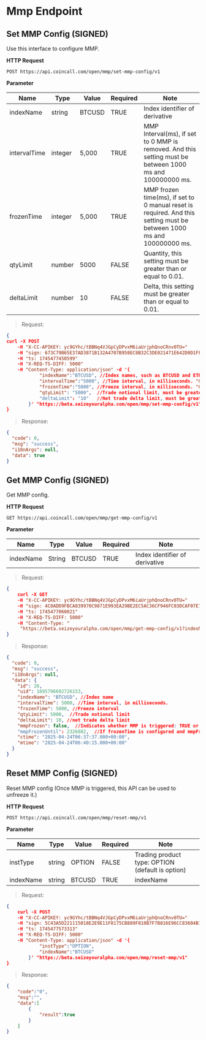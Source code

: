 # Mmp Endpoint

## Set MMP Config (SIGNED)

Use this interface to configure MMP. 

**HTTP Request** 

`POST https://api.coincall.com/open/mmp/set-mmp-config/v1`

**Parameter**

Name | Type | Value | Required | Note
---- | ---- | ----- | -------- | ----
indexName | string | BTCUSD	| TRUE	| Index identifier of derivative 
intervalTime | integer	| 5,000	 | TRUE | 	MMP Interval(ms), if set to 0 MMP is removed. And this setting must be between 1000 ms and 100000000 ms.
frozenTime	| integer	| 5,000	 | TRUE	| MMP frozen time(ms), if set to 0 manual reset is required. And this setting must be between 1000 ms and 100000000 ms.
qtyLimit	| number	| 5000	| FALSE	 | Quantity, this setting must be greater than or equal to 0.01.
deltaLimit	| number	| 10	| FALSE	 | Delta, this setting must be greater than or equal to 0.01.

> Request:

```json
{
curl -X POST 
    -H "X-CC-APIKEY: yc9GYhc/tBBNq4VJGpCyDPvxM6iaUrjphQnoCRnv0TU=" 
    -H "sign: 673C79B65E37AD3871B132A4707B958EC8B32C3DE021471E642D0D1FFED76D98" 
    -H "ts: 1745477450599" 
    -H "X-REQ-TS-DIFF: 5000" 
    -H "Content-Type: application/json" -d '{
            "indexName":"BTCUSD", //Index names, such as BTCUSD and ETHUSD.
            "intervalTime":"5000", //Time interval, in milliseconds. "0" - disables MMP. The default is "0". To enable MMP, set a value within the range [1000, 1000000000].
            "frozenTime":"5000", //Freeze interval, in milliseconds. "0" means the state remains frozen until the "Reset MMP Status" API is called to unfreeze it.For non-permanent freeze, set a value within the range [1000, 1000000000]
            "qtyLimit": "5000",  //Trade notional limit, must be greater than 0. Valid range: ≥ 0.01.
            "deltaLimit": "10"   //Net trade delta limit, must be greater than 0.Valid range: ≥ 0.01.
        }' "https://beta.seizeyouralpha.com/open/mmp/set-mmp-config/v1"
}

```

> Response:

```json 
{
  "code": 0,
  "msg": "success",
  "i18nArgs": null,
  "data": true
}

```

## Get MMP Config (SIGNED) 

Get MMP config.

**HTTP Request**  

`GET https://api.coincall.com/open/mmp/get-mmp-config/v1`

**Parameter** 

Name | Type | Value | Required | Note
---- | ---- | ----- | -------- | ----
indexName | 	String | 	BTCUSD	|TRUE	 | Index identifier of derivative

> Request:

```json
{
    curl -X GET 
    -H "X-CC-APIKEY: yc9GYhc/tBBNq4VJGpCyDPvxM6iaUrjphQnoCRnv0TU=" 
    -H "sign: 4C8ADD9FBCA839970C9871E993EA29BE2EC5AC36CF946FC03DCAF07E7E98A69D" 
    -H "ts: 1745477060021" 
    -H "X-REQ-TS-DIFF: 5000" 
    -H "Content-Type: "
     "https://beta.seizeyouralpha.com/open/mmp/get-mmp-config/v1?indexName=BTCUSD"
}
```

> Response:

```json 
{
  "code": 0,
  "msg": "success",
  "i18nArgs": null,
  "data": {
    "id": 26,
    "uid": 1695796692726153,
    "indexName": "BTCUSD", //Index name
    "intervalTime": 5000, //Time interval, in milliseconds.
    "frozenTime": 5000, //Freeze interval
    "qtyLimit": 5000,  //Trade notional limit
    "deltaLimit": 10, //net trade delta limit
    "mmpFrozen": false,  //Indicates whether MMP is triggered: TRUE or FALSE.
    "mmpFrozenUntil": 2326882,  //If frozenTime is configured and mmpFrozen = true, this field represents the unfreeze timestamp (in milliseconds); otherwise, it is an empty string "".
    "ctime": "2025-04-24T06:37:37.000+00:00",
    "mtime": "2025-04-24T06:40:15.000+00:00"
  }
}

``` 


## Reset MMP Config (SIGNED) 

Reset MMP config (Once MMP is triggered, this API can be used to unfreeze it.)

**HTTP Request**  

`POST https://api.coincall.com/open/mmp/reset-mmp/v1`

**Parameter** 

Name | Type | Value | Required | Note
---- | ---- | ----- | -------- | ----
instType | string	| OPTION	| FALSE	| Trading product type: OPTION (default is option)
indexName	| string	| BTCUSD	| TRUE	| indexName

> Request:

```json
{
    curl -X POST 
    -H "X-CC-APIKEY: yc9GYhc/tBBNq4VJGpCyDPvxM6iaUrjphQnoCRnv0TU="
    -H "sign: 5C43A5D221115018E2E9E11F0175CB889F810B7F7B816E96CC83604B14702B91" 
    -H "ts: 1745477573313" 
    -H "X-REQ-TS-DIFF: 5000" 
    -H "Content-Type: application/json" -d '{
            "instType":"OPTION",
            "indexName":"BTCUSD"
        }' "https://beta.seizeyouralpha.com/open/mmp/reset-mmp/v1"
}
```

> Response:

```json 
{
    "code":"0",
    "msg":"",
    "data":[
        {
            "result":true
        }
    ]
}


``` 

